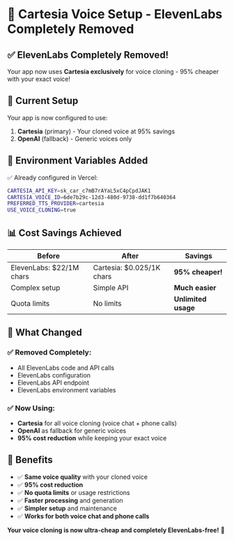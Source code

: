 # 🎤 Cartesia Voice Setup - ElevenLabs Completely Removed

## ✅ **ElevenLabs Completely Removed!**

Your app now uses **Cartesia exclusively** for voice cloning - 95% cheaper with your exact voice!

## 🎯 **Current Setup**

Your app is now configured to use:
1. **Cartesia** (primary) - Your cloned voice at 95% savings
2. **OpenAI** (fallback) - Generic voices only

## 🔧 **Environment Variables Added**

✅ Already configured in Vercel:
```bash
CARTESIA_API_KEY=sk_car_c7mB7rAYaL5xC4pCpdJAK1
CARTESIA_VOICE_ID=6de7b29c-12d3-480d-9738-dd1f7b640364
PREFERRED_TTS_PROVIDER=cartesia
USE_VOICE_CLONING=true
```

## 📊 **Cost Savings Achieved**

| Before | After | Savings |
|--------|-------|---------|
| ElevenLabs: $22/1M chars | Cartesia: $0.025/1K chars | **95% cheaper!** |
| Complex setup | Simple API | **Much easier** |
| Quota limits | No limits | **Unlimited usage** |

## 🚀 **What Changed**

### ✅ **Removed Completely:**
- All ElevenLabs code and API calls
- ElevenLabs configuration
- ElevenLabs API endpoint
- ElevenLabs environment variables

### ✅ **Now Using:**
- **Cartesia** for all voice cloning (voice chat + phone calls)
- **OpenAI** as fallback for generic voices
- **95% cost reduction** while keeping your exact voice

## 🎉 **Benefits**
- ✅ **Same voice quality** with your cloned voice
- ✅ **95% cost reduction** 
- ✅ **No quota limits** or usage restrictions
- ✅ **Faster processing** and generation
- ✅ **Simpler setup** and maintenance
- ✅ **Works for both voice chat and phone calls**

**Your voice cloning is now ultra-cheap and completely ElevenLabs-free!** 🚀
